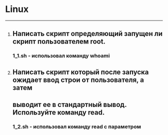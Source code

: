# Linux
_______

1. ## Написать скрипт определяющий запущен ли скрипт пользователем root.
   ### 1_1.sh - использовал команду whoami

2. ## Написать скрипт который после запуска ожидает ввод строи от пользователя, а затем
   ## выводит ее в стандартный вывод. Используйте команду read.
   ### 1_2.sh - использовал команду read с параметром
